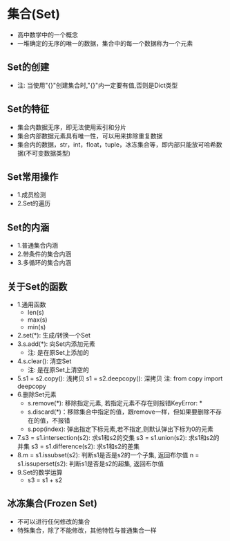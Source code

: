 # 集合(Set)
- 高中数学中的一个概念
- 一堆确定的无序的唯一的数据，集合中的每一个数据称为一个元素
## Set的创建
   - 注: 当使用"{}"创建集合时,"{}"内一定要有值,否则是Dict类型
## Set的特征
- 集合内数据无序，即无法使用索引和分片
- 集合内部数据元素具有唯一性，可以用来排除重复数据
- 集合内的数据，str，int，float，tuple，冰冻集合等，即内部只能放可哈希数据(不可变数据类型)
## Set常用操作
- 1.成员检测
- 2.Set的遍历
## Set的内涵
- 1.普通集合内涵
- 2.带条件的集合内涵
- 3.多循环的集合内涵
## 关于Set的函数
- 1.通用函数
   - len(s)
   - max(s)
   - min(s)
- 2.set(*): 生成/转换一个Set
- 3.s.add(*): 向Set内添加元素 
   - 注: 是在原Set上添加的
- 4.s.clear(): 清空Set
   - 注: 是在原Set上清空的
- 5.s1 = s2.copy(): 浅拷贝
    s1 = s2.deepcopy(): 深拷贝
    注: from copy import deepcopy
- 6.删除Set元素
   - s.remove(*): 移除指定元素, 若指定元素不存在则报错KeyError: *
   - s.discard(*)：移除集合中指定的值，跟remove一样，但如果要删除不存在的值，不报错
   - s.pop(index): 弹出指定下标元素,若不指定,则默认弹出下标为0的元素
- 7.s3 = s1.intersection(s2): 求s1和s2的交集
    s3 = s1.union(s2): 求s1和s2的并集
    s3 = s1.difference(s2): 求s1和s2的差集
- 8.m = s1.issubset(s2): 判断s1是否是s2的一个子集, 返回布尔值
    n = s1.issuperset(s2): 判断s1是否是s2的超集, 返回布尔值
- 9.Set的数学运算
   - s3 = s1 + s2
## 冰冻集合(Frozen Set)
- 不可以进行任何修改的集合
- 特殊集合，除了不能修改，其他特性与普通集合一样